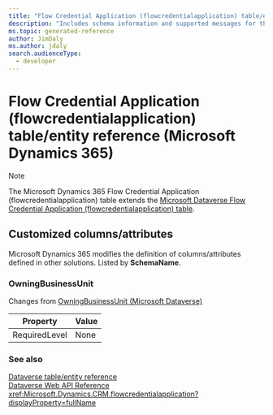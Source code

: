 ```yaml
---
title: "Flow Credential Application (flowcredentialapplication) table/entity reference (Microsoft Dynamics 365)"
description: "Includes schema information and supported messages for the Flow Credential Application (flowcredentialapplication) table/entity with Microsoft Dynamics 365."
ms.topic: generated-reference
author: JimDaly
ms.author: jdaly
search.audienceType: 
  - developer
---
```


# Flow Credential Application (flowcredentialapplication) table/entity reference (Microsoft Dynamics 365)



> [!NOTE]
> The Microsoft Dynamics 365 Flow Credential Application (flowcredentialapplication) table extends the [Microsoft Dataverse Flow Credential Application (flowcredentialapplication) table](/power-apps/developer/data-platform/reference/entities/flowcredentialapplication).



## Customized columns/attributes

Microsoft Dynamics 365 modifies the definition of columns/attributes defined in other solutions. Listed by **SchemaName**.

### <a name="BKMK_OwningBusinessUnit"></a> OwningBusinessUnit

Changes from [OwningBusinessUnit (Microsoft Dataverse)](/power-apps/developer/data-platform/reference/entities/flowcredentialapplication#BKMK_OwningBusinessUnit)

|Property|Value|
|---|---|
|RequiredLevel|None|




### See also

[Dataverse table/entity reference](/power-apps/developer/data-platform/reference/about-entity-reference)  
[Dataverse Web API Reference](/power-apps/developer/data-platform/webapi/reference/about)   
<xref:Microsoft.Dynamics.CRM.flowcredentialapplication?displayProperty=fullName>
